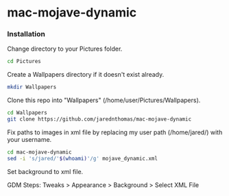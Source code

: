 # mac-mojave-dynamic

### Installation
Change directory to your Pictures folder.
```sh
cd Pictures
```

Create a Wallpapers directory if it doesn't exist already.
```sh
mkdir Wallpapers
```

Clone this repo into "Wallpapers" (/home/user/Pictures/Wallpapers).
```sh
cd Wallpapers
git clone https://github.com/jarednthomas/mac-mojave-dynamic
```

Fix paths to images in xml file by replacing my user path (/home/jared/) with your username.
```sh
cd mac-mojave-dynamic
sed -i 's/jared/'$(whoami)'/g' mojave_dynamic.xml
```

Set background to xml file.

GDM Steps: Tweaks > Appearance > Background > Select XML File
